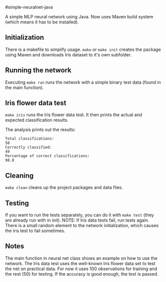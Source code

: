 #simple-neuralnet-java

A simple MLP neural network using Java. Now uses Maven build system (which means it has to be installed).

## Initialization

There is a makefile to simplify usage. `make` or `make init` creates the package using Maven and downloads Iris dataset to it's own subfolder.

## Running the network

Executing `make run` runs the network with a simple binary test data (found in the main function).

## Iris flower data test

`make iris` runs the Iris flower data test. It then prints the actual and expected classification results. 

The analysis prints out the results:
```
Total classifications:
50
Correctly classified:
49
Percentage of correct classifications:
98.0
```

## Cleaning

`make clean` cleans up the project packages and data files.

## Testing

If you want to run the tests separately, you can do it with `make test` (they are already run with in init). NOTE: If Iris data tests fail, run tests again. There is a small random element to the network initialization, which causes the iris test to fail sometimes.

## Notes

The main function in neural net class shows an example on how to use the network. The Iris data test uses the well-known Iris flower data set to test the net on practical data. For now it uses 100 observations for training and the rest (50) for testing. If the accuracy is good enough, the test is passed.
